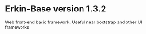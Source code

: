 # Erkin-Base version 1.3.2
Web front-end basic framework. Useful near bootstrap and other UI frameworks
